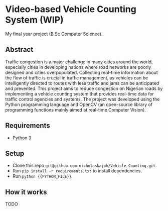# Video-based Vehicle Counting System (WIP)
My final year project (B.Sc Computer Science).

## Abstract
Traffic congestion is a major challenge in many cities around the world, especially cities in developing nations where road networks are poorly designed and cities overpopulated. Collecting real-time information about the flow of traffic is crucial in traffic management, as vehicles can be intelligently directed to routes with less traffic and jams can be anticipated and prevented.
This project aims to reduce congestion on Nigerian roads by implementing a vehicle counting system that provides real-time data for traffic control agencies and systems.
The project was developed using the Python programming language and OpenCV (an open-source library of programming functions mainly aimed at real-time Computer Vision).

## Requirements
- Python 3

## Setup
- Clone this repo `git@github.com:nicholaskajoh/Vehicle-Counting.git`.
- Run `pip install -r requirements.txt` to install dependencies.
- Run `python {{PYTHON_FILE}}`. 

## How it works
TODO